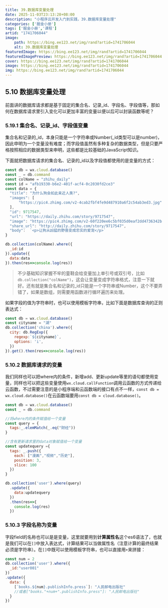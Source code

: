 ```yaml
---
title: 39.数据库变量处理
date: 2025-11-03T23:13:28+08:00
description: "小程序云开发入门到实践，39.数据库变量处理"
categories: ['掘金小册']
tags: ['掘金小册','课程']
artid: "1741706044"
image:
    path: https://bing.ee123.net/img/rand?artid=1741706044
    alt: 39.数据库变量处理
featuredImage: https://bing.ee123.net/img/rand?artid=1741706044
featuredImagePreview: https://bing.ee123.net/img/rand?artid=1741706044
cover: https://bing.ee123.net/img/rand?artid=1741706044
image: https://bing.ee123.net/img/rand?artid=1741706044
img: https://bing.ee123.net/img/rand?artid=1741706044
---
```


## 5.10 数据库变量处理
前面讲的数据库请求都是基于固定的集合名、记录_id、字段名、字段值等，那如何在数据库请求里引入变化可以更加丰富的变量以便以后可以封装函数等呢？

### 5.19.1 集合名、记录_id、字段值变量
集合名和记录的_id，本身只能是一个字符串或Number(_id类型可以是number)，因此申明为一个变量没有难度；而字段值虽然有多种复杂的数据类型，但是只要严格按照相应的数据类型来申明，这些都是比较基础的JavaScript知识。

下面就把数据库请求的集合名、记录的_id以及字段值都使用的是变量的方式：
```javascript
const db = wx.cloud.database()
const _ = db.command
const colName = "zhihu_daily"
const id = "afb19330-b6e2-401f-acf4-0c2030fd2ce3"
const data = {
  "title": "为什么狗会如此亲近人类?",
  "images": [
      "https://pic4.zhimg.com/v2-4cab2fbf4fe9d487910a6f2c54ab3ed3.jpg"
  ],
  "id": 9717547,
  "url": "https://daily.zhihu.com/story/9717547",
  "image": "https://pic4.zhimg.com/v2-60f220ee6c5bf035d0eaf2dd4736342b.jpg",
  "share_url": "http://daily.zhihu.com/story/9717547",
  "body":  `<p>让狗从凶猛的野兽变成忠实的爱宠</p>`
}

db.collection(colName).where({
  _id:id
}).update({
  data:data  
}).then(res=>console.log(res))
```
>不少基础知识掌握不牢的童鞋会给变量加上单引号或双引号，比如`db.collection("colName")`，这会让变量变成字符串格式，注意一下就好。还有就是集合名和记录的_id只能是一个字符串或Number，这个不要弄错了，如果是数组，则需要用函数进行循环遍历来处理。

如果字段的值为字符串时，也可以使用模板字符串，比如下面是数据库查询的正则表达式：
```javascript
const db = wx.cloud.database()
const cityname = "湖"
db.collection('china').where({
  city: db.RegExp({
    regexp:`${cityname}`,
    options: 'i',
  })
}).get().then(res=>console.log(res))
```

### 5.10.2 数据库请求的变量
我们同样也可以把where内的条件，新增add、更新update等里的语句都使用变量，同样也可以把这些变量使用`wx.cloud.callFunction`调用云函数的方式传递给云函数，不过需要注意的是小程序端和云函数端的接口有点不一样，`const db = wx.cloud.database()`在云函数端要用`const db = cloud.database()`。
```javascript
const db = wx.cloud.database()
const _ = db.command

//将where内的条件赋值给一个变量
const query = {
  tags:_.elemMatch(_.eq("财经"))
}

//含有更新请求里的data对象赋值给一个变量
const updatequery ={
  tags: _.push({
    each: ["漫画","视频","历史"],
    position: 3,
    slice: 100
  })
}

db.collection('user').where(query)
  .update({
    data:updatequery
  })
  .then(res=>{
    console.log(res)
  })
```

### 5.10.3 字段名称为变量
字段field的名称也可以是是变量，这里就要用到**计算属性名**这个es6语法了，也就是我们可以在`[]`中放入表达式，计算结果可以当做属性名（注意计算的最终结果必须是字符串）。在`[]`中既可以使用模板字符串，也可以直接用`+`来拼接：
```javascript
const num = 2
db.collection('user').where({
  _id:"user001"
})
.update({
  data: {
    [`books.${num}.publishInfo.press`]: "人民邮电出版社"
    //或者["books."+num+".publishInfo.press"]: "人民邮电出版社"
  }
})
```